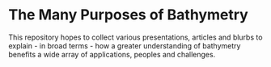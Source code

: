 # The Many Purposes of Bathymetry

This repository hopes to collect various presentations, articles and blurbs to explain - in broad terms - how a greater understanding of bathymetry benefits a wide array of applications, peoples and challenges.
